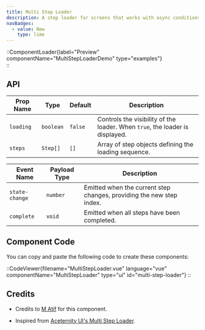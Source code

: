 ```yaml
---
title: Multi Step Loader
description: A step loader for screens that works with async conditions too.
navBadges:
  - value: New
    type: lime
---
```


::ComponentLoader{label="Preview" componentName="MultiStepLoaderDemo" type="examples"}  
::

## API

| Prop Name | Type      | Default | Description                                                                  |
| --------- | --------- | ------- | ---------------------------------------------------------------------------- |
| `loading` | `boolean` | `false` | Controls the visibility of the loader. When `true`, the loader is displayed. |
| `steps`   | `Step[]`  | `[]`    | Array of step objects defining the loading sequence.                         |

| Event Name     | Payload Type | Description                                                          |
| -------------- | ------------ | -------------------------------------------------------------------- |
| `state-change` | `number`     | Emitted when the current step changes, providing the new step index. |
| `complete`     | `void`       | Emitted when all steps have been completed.                          |

## Component Code

You can copy and paste the following code to create these components:

::CodeViewer{filename="MultiStepLoader.vue" language="vue" componentName="MultiStepLoader" type="ui" id="multi-step-loader"}
::

## Credits

- Credits to [M Atif](https://github.com/atif0075) for this component.

- Inspired from [Aceternity UI's Multi Step Loader](https://ui.aceternity.com/components/multi-step-loader).
